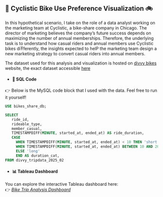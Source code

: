 ## 🚀 Cyclistic Bike Use Preference Visualization 🚲
In this hypothetical scenario, I take on the role of a data analyst working on the marketing team at Cyclistic, a bike-share company in Chicago. The director of marketing believes the company’s future success depends on maximizing the number of annual memberships. Therefore, the underlying task is to understand how casual riders and annual members use Cyclistic bikes diŦferently, the insights expected to helP the marketing team design a new marketing strategy to convert casual riders into annual members. 

The dataset used for this analysis and visualization is hosted on [divvy bikes](https://divvy-tripdata.s3.amazonaws.com/index.html) website, the exact dataset accessible [here](https://divvy-tripdata.s3.amazonaws.com/202502-divvy-tripdata.zip)

- #### 📝 SQL Code
👉 Below is the MySQL code block that I used with the data. Feel free to run it yourself!

```sql
USE bikes_share_db;

SELECT 
   ride_id,
   rideable_type,  
   member_casual,
   TIMESTAMPDIFF(MINUTE, started_at, ended_at) AS ride_duration,
   CASE
     WHEN TIMESTAMPDIFF(MINUTE, started_at, ended_at) < 10 THEN 'short'
     WHEN TIMESTAMPDIFF(MINUTE, started_at, ended_at) BETWEEN 10 AND 20 THEN 'medium'
     ELSE 'long'
     END AS duration_cat,
FROM divvy_tripdata_2025_02
```

- #### 📊 Tableau Dashboard
You can explore the interactive Tableau dashboard here:  
👉 [*Bike Trip Analysis Dashboard*](https://public.tableau.com/app/profile/vincent.otieno7871/viz/BikesShare_17417945426040/Dashboard1)  

